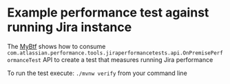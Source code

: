# Example performance test against running Jira instance

The [MyBtf](src/test/java/com/atlassian/performance/tools/btftest/MyJiraOnPermiseIT.java) shows how to consume
`com.atlassian.performance.tools.jiraperformancetests.api.OnPremisePerformanceTest` API to create a test that measures 
running Jira performance

To run the test execute: `./mvnw verify` from your command line